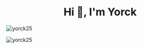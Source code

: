 <h1 align="center">Hi 👋, I'm Yorck</h1>

<p><img align="left" src="https://github-readme-stats.vercel.app/api/top-langs?username=yorck25&show_icons=true&locale=en&layout=compact" alt="yorck25" /></p>

<br/>

<p>&nbsp;<img align="left" src="https://github-readme-stats.vercel.app/api?username=yorck25&show_icons=true&locale=en" alt="yorck25" /></p> 

<!-- <p><img align="center" src="https://github-readme-streak-stats.herokuapp.com/?user=yorck25&" alt="yorck25" /></p> -->
